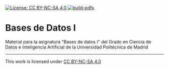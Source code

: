 [![License: CC BY-NC-SA 4.0](https://img.shields.io/badge/License-CC%20BY--NC--SA%204.0-lightgrey.svg)](https://creativecommons.org/licenses/by-nc-sa/4.0/) [![build-pdfs](https://github.com/laracabrera/gcdia-bbdd/actions/workflows/build-pdfs.yml/badge.svg?branch=main)](https://github.com/laracabrera/gcdia-bbdd/actions/workflows/build-pdfs.yml)
# Bases de Datos I

Material para la asignatura "Bases de datos I" del Grado en Ciencia de Datos e Inteligencia Artificial de la Universidad Politécnica de Madrid

---
This work is licensed under [CC BY-NC-SA 4.0](http://creativecommons.org/licenses/by-nc-sa/4.0/?ref=chooser-v1)
